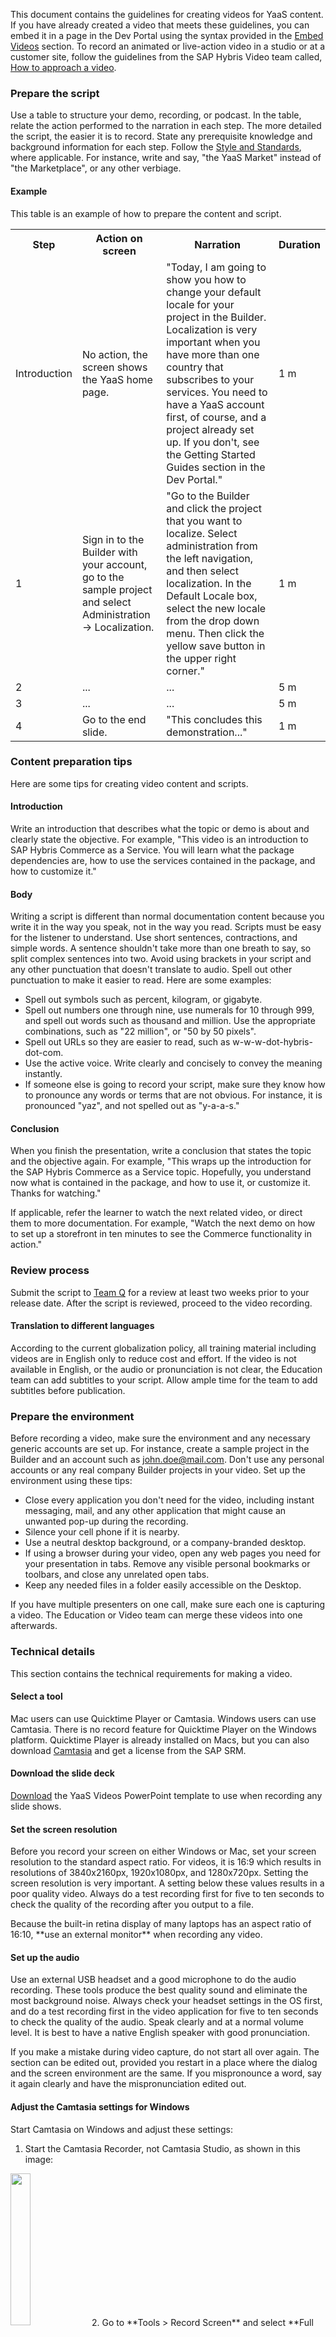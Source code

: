 This document contains the guidelines for creating videos for YaaS content. If you have already created a video that meets these guidelines, you can embed it in a page in the Dev Portal using the syntax provided in the <a href="/internal/tools/documentationsdk/index.html#EmbedVideos">Embed Videos</a> section. To record an animated or live-action video in a studio or at a customer site, follow the guidelines from the SAP Hybris Video team called, <a href="https://wiki.hybris.com/display/km/How+to+approach+a+video">How to approach a video</a>.

### Prepare the script
Use a table to structure your demo, recording, or podcast. In the table, relate the action performed to the narration in each step. The more detailed the script, the easier it is to record. State any prerequisite knowledge and background information for each step. Follow the <a href="#AbouttheStyleandStandards">Style and Standards</a>, where applicable. For instance, write and say, "the YaaS Market" instead of "the Marketplace", or any other verbiage.

#### Example
This table is an example of how to prepare the content and script.
<table class="table table-striped table-glossary techne-table">
<tr>
  <th>Step</th>
  <th>Action on screen</th>
  <th>Narration</th>
  <th>Duration</th>
</tr>

<tr>
  <td>Introduction</td>
  <td>No action, the screen shows the YaaS home page.</td>
  <td>"Today, I am going to show you how to change your default locale for your project in the Builder. Localization is very important when you have more than one country that subscribes to your services. You need to have a YaaS account first, of course, and a project already set up. If you don't, see the Getting Started Guides section in the Dev Portal."</td>
  <td>1 m</td>
</tr>

<tr>
  <td>1</td>
  <td>Sign in to the Builder with your account, go to the sample project and select Administration -> Localization.</td>
  <td>"Go to the Builder and click the project that you want to localize. Select administration from the left navigation, and then select localization. In the Default Locale box, select the new locale from the drop down menu. Then click the yellow save button in the upper right corner."</td>
  <td>1 m</td>
</tr>

<tr>
  <td>2</td>
  <td>...</td>
  <td>...</td>
  <td>5 m</td>
</tr>

<tr>
  <td>3</td>
  <td>...</td>
  <td>...</td>
  <td>5 m</td>
</tr>

<tr>
  <td>4</td>
  <td>Go to the end slide.</td>
  <td>"This concludes this demonstration..."</td>
  <td>1 m</td>
</tr>
</table>

### Content preparation tips
Here are some tips for creating video content and scripts.

#### Introduction
Write an introduction that describes what the topic or demo is about and clearly state the objective. For example, "This video is an introduction to SAP Hybris Commerce as a Service. You will learn what the package dependencies are, how to use the services contained in the package, and how to customize it."

#### Body
Writing a script is different than normal documentation content because you write it in the way you speak, not in the way you read. Scripts must be easy for the listener to understand. Use short sentences, contractions, and simple words. A sentence shouldn't take more than one breath to say, so split complex sentences into two. Avoid using brackets in your script and any other punctuation that doesn't translate to audio. Spell out other punctuation to make it easier to read. Here are some examples:

* Spell out symbols such as percent, kilogram, or gigabyte.
* Spell out numbers one through nine, use numerals for 10 through 999, and spell out words such as thousand and million. Use the appropriate combinations, such as "22 million", or "50 by 50 pixels".
* Spell out URLs so they are easier to read, such as w-w-w-dot-hybris-dot-com.
* Use the active voice. Write clearly and concisely to convey the meaning instantly.
* If someone else is going to record your script, make sure they know how to pronounce any words or terms that are not obvious. For instance, it is pronounced "yaz", and not spelled out as "y-a-a-s."

#### Conclusion
When you finish the presentation, write a conclusion that states the topic and the objective again. For example, "This wraps up the introduction for the SAP Hybris Commerce as a Service topic. Hopefully, you understand now what is contained in the package, and how to use it, or customize it. Thanks for watching."

If applicable, refer the learner to watch the next related video, or direct them to more documentation. For example, "Watch the next demo on how to set up a storefront in ten minutes to see the Commerce functionality in action."

### Review process
Submit the script to <a href="mailto:team-q@sap.com">Team Q</a> for a review at least two weeks prior to your release date. After the script is reviewed, proceed to the video recording.

#### Translation to different languages
According to the current globalization policy, all training material including videos are in English only to reduce cost and effort. If the video is not available in English, or the audio or pronunciation is not clear, the Education team can add subtitles to your script. Allow ample time for the team to add subtitles before publication.

### Prepare the environment
Before recording a video, make sure the environment and any necessary generic accounts are set up. For instance, create a sample project in the Builder and an account such as john.doe@mail.com. Don't use any personal accounts or any real company Builder projects in your video. Set up the environment using these tips:

* Close every application you don't need for the video, including instant messaging, mail, and any other application that might cause an unwanted pop-up during the recording.
* Silence your cell phone if it is nearby.
* Use a neutral desktop background, or a company-branded desktop.
* If using a browser during your video, open any web pages you need for your presentation in tabs. Remove any visible personal bookmarks or toolbars, and close any unrelated open tabs.
* Keep any needed files in a folder easily accessible on the Desktop.

<div class="panel note">If you have multiple presenters on one call, make sure each one is capturing a video. The Education or Video team can merge these videos into one afterwards.</div>

### Technical details
This section contains the technical requirements for making a video.

#### Select a tool
Mac users can use Quicktime Player or Camtasia. Windows users can use Camtasia. There is no record feature for Quicktime Player on the Windows platform. Quicktime Player is already installed on Macs, but you can also download <a href="http://www.techsmith.com/download/camtasia/">Camtasia</a> and get a license from the SAP SRM.

#### Download the slide deck
<a href="templates/YaaSvideos.zip">
Download</a> the YaaS Videos PowerPoint template to use when recording any slide shows.

#### Set the screen resolution
Before you record your screen on either Windows or Mac, set your screen resolution to the standard aspect ratio. For videos, it is 16:9 which results in resolutions of 3840x2160px, 1920x1080px, and 1280x720px. Setting the screen resolution is very important. A setting below these values results in a poor quality video. Always do a test recording first for five to ten seconds to check the quality of the recording after you output to a file.

<div class="panel warning">Because the built-in retina display of many laptops has an aspect ratio of 16:10, **use an external monitor** when recording any video.</div>

#### Set up the audio
Use an external USB headset and a good microphone to do the audio recording. These tools produce the best quality sound and eliminate the most background noise. Always check your headset settings in the OS first, and do a test recording first in the video application for five to ten seconds to check the quality of the audio. Speak clearly and at a normal volume level. It is best to have a native English speaker with good pronunciation.

If you make a mistake during video capture, do not start all over again. The section can be edited out, provided you restart in a place where the dialog and the screen environment are the same. If you mispronounce a word, say it again clearly and have the mispronunciation edited out.

#### Adjust the Camtasia settings for Windows
Start Camtasia on Windows and adjust these settings:

1. Start the Camtasia Recorder, not Camtasia Studio, as shown in this image:<br>
<img src="img/videoimg01.png" style="width:25%" class="img-click-modal">
2. Go to **Tools > Record Screen** and select **Full Screen** with the aspect ratio of 16:9, as shown in this image:<br>
<img src="img/videoimg02.png" style="width:25%" class="img-click-modal">
3. Do not select the setting to record the system audio, as shown in this image:<br>
<img src="img/videoimg03.png" style="width:25%" class="img-click-modal">
4. To the right of the microphone icon is an audiometer used to test the sound. Speak into the microphone and note the audio level range. Make sure it is in the green-yellow area and not the red area, as shown in this image:<br>
<img src="img/videoimg04.png" style="width:25%" class="img-click-modal">
5. Ensure that the system audio is NOT being recorded by tapping on your laptop.
6. Click the **REC** button when you are ready to record.

#### Adjust the Camtasia video settings for Mac
Start Camtasia on the Mac and adjust these settings:

1. Click the red button and select **1080p HD (1920x1080)** from the **Full Screen** menu as shown in this image:<br>
<img src="img/videoimg07.png" style="width:25%" class="img-click-modal">
2. Make sure your headset is selected next to the microphone icon, and test the audio.
3. Move the recording area to the desired desktop area.
4. Click the **REC** button when you are ready to record.


#### Adjust the Quicktime Player settings for Mac
Start the Quicktime Player application and adjust these settings:

1. Go to **File > New Screen Recording** as shown in this image:<br>
<img src="img/videoimg05.png" style="width:25%" class="img-click-modal">
2. Make sure you select the headset and test the audio, as shown in this image:<br>
<img src="img/videoimg06.png" style="width:25%" class="img-click-modal">
3. Click the **RECORD** button when you are ready.
4. Click again to record the whole screen, or select the part of the screen you want to record.

### Save, edit, and embed the file
After recording all the steps in your video, follow these steps:

1. Click the stop button in the menu bar to stop the recording.
2. Click **File > Save** and enter a descriptive title for the recording.
<div class="panel note">Do not use the **Export** feature because it permanently lowers the data rate of the video.</div>
4. Edit the video to remove mistakes and make the video as concise as possible.
5. If you require the video team to do the post-production work, contact them well ahead of time to schedule this task.
6. After you record your video, you can embed it on the Dev Portal or Knowledge Hub. Follow the instructions in the <a href="/internal/tools/documentationsdk/index.html#EmbedVideos">Embed Videos</a> syntax documentation.

